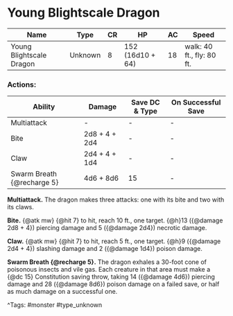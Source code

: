 # Young Blightscale Dragon

| Name | Type | CR | HP | AC | Speed |
|------|------|----|----|----|-------|
| Young Blightscale Dragon | Unknown | 8 | 152 (16d10 + 64) | 18 | walk: 40 ft., fly: 80 ft. |

### Actions:

| Ability | Damage | Save DC & Type | On Successful Save |
|---------|--------|----------------|--------------------|
| Multiattack | - | - | - |
| Bite | 2d8 + 4 + 2d4 | - | - |
| Claw | 2d4 + 4 + 1d4 | - | - |
| Swarm Breath {@recharge 5} | 4d6 + 8d6 | 15 | - |


**Multiattack.** The dragon makes three attacks: one with its bite and two with its claws.

**Bite.** {@atk mw} {@hit 7} to hit, reach 10 ft., one target. {@h}13 ({@damage 2d8 + 4}) piercing damage and 5 ({@damage 2d4}) necrotic damage.

**Claw.** {@atk mw} {@hit 7} to hit, reach 5 ft., one target. {@h}9 ({@damage 2d4 + 4}) slashing damage and 2 ({@damage 1d4}) poison damage.

**Swarm Breath {@recharge 5}.** The dragon exhales a 30-foot cone of poisonous insects and vile gas. Each creature in that area must make a {@dc 15} Constitution saving throw, taking 14 ({@damage 4d6}) piercing damage and 28 ({@damage 8d6}) poison damage on a failed save, or half as much damage on a successful one.

^Tags: #monster #type_unknown
